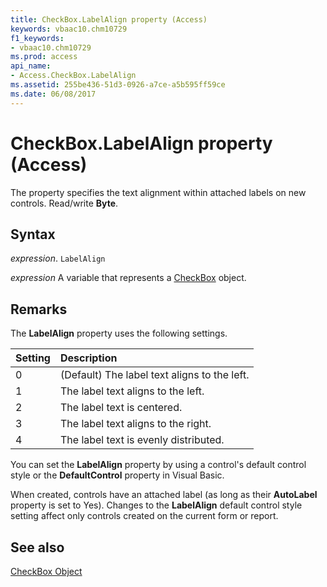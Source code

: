 ```yaml
---
title: CheckBox.LabelAlign property (Access)
keywords: vbaac10.chm10729
f1_keywords:
- vbaac10.chm10729
ms.prod: access
api_name:
- Access.CheckBox.LabelAlign
ms.assetid: 255be436-51d3-0926-a7ce-a5b595ff59ce
ms.date: 06/08/2017
---
```



# CheckBox.LabelAlign property (Access)

The property specifies the text alignment within attached labels on new controls. Read/write  **Byte**.


## Syntax

 _expression_. `LabelAlign`

 _expression_ A variable that represents a [CheckBox](Access.CheckBox.md) object.


## Remarks

The  **LabelAlign** property uses the following settings.



|**Setting**|**Description**|
|:-----|:-----|
|0|(Default) The label text aligns to the left.|
|1|The label text aligns to the left.|
|2|The label text is centered.|
|3|The label text aligns to the right.|
|4|The label text is evenly distributed.|

You can set the  **LabelAlign** property by using a control's default control style or the **DefaultControl** property in Visual Basic.

When created, controls have an attached label (as long as their  **AutoLabel** property is set to Yes). Changes to the **LabelAlign** default control style setting affect only controls created on the current form or report.


## See also


[CheckBox Object](Access.CheckBox.md)

